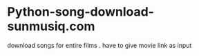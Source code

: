 # Python-song-download-sunmusiq.com
download songs for entire films . have to give movie link as input
